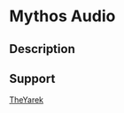 Mythos Audio
============

Description
-----------

Support
-------

[TheYarek](mailto:jwojtas@yarek.io)
